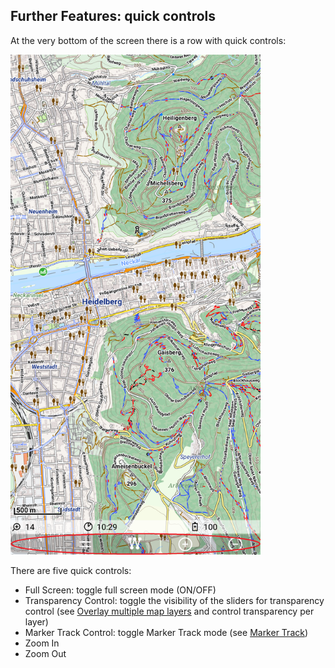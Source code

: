 ## Further Features: quick controls

At the very bottom of the screen there is a row with quick controls:

<img src="./qc1.png" width="400" />&nbsp;

There are five quick controls:
- Full Screen: toggle full screen mode (ON/OFF)
- Transparency Control: toggle the visibility of the sliders for transparency control (see 
[Overlay multiple map layers](../../MainMapFeatures/MapMulti/multimap.md) and control transparency per layer)
- Marker Track Control: toggle Marker Track mode (see [Marker Track](../../MainTrackFeatures/MarkerTrack/markertrack.md))
- Zoom In
- Zoom Out

 

